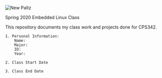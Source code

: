 ![New Paltz](https://www.newpaltz.edu/media/identity/logos/newpaltzlogo.jpg)

Spring 2020 Embedded Linux Class
 
 This repository documents my class work and projects done for CPS342.
 
    1. Personal Information:
        Name:
        Major:
        ID:
        Year:
    
    2. Class Start Date
    
    3. Class End Date

